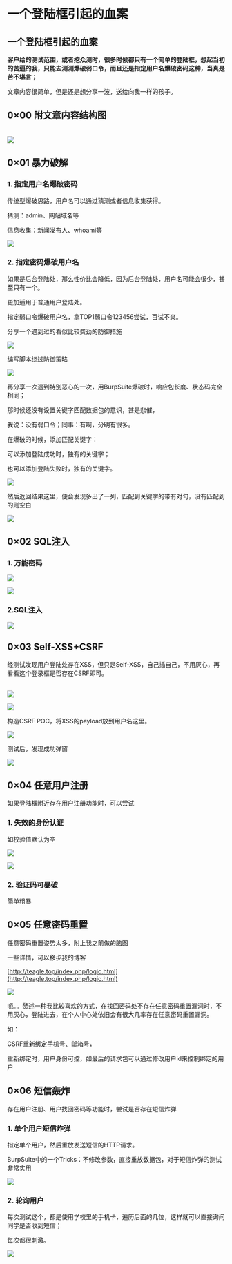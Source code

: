 # 一个登陆框引起的血案

## 一个登陆框引起的血案

**客户给的测试范围，或者挖众测时，很多时候都只有一个简单的登陆框，想起当初的苦逼的我，只能去测测爆破弱口令，而且还是指定用户名爆破密码这种，当真是苦不堪言；**

文章内容很简单，但是还是想分享一波，送给向我一样的孩子。

## 0×00 附文章内容结构图

[    
](http://image.3001.net/images/20180609/1528517724927.png)![](../.gitbook/assets/deng-lu-kuang-xie-an-1.png!small)

## 0×01 暴力破解

### 1. 指定用户名爆破密码

传统型爆破思路，用户名可以通过猜测或者信息收集获得。

猜测：admin、网站域名等

信息收集：新闻发布人、whoami等

![](../.gitbook/assets/deng-lu-kuang-xie-an-2.png!small)

### 2. 指定密码爆破用户名

如果是后台登陆处，那么性价比会降低，因为后台登陆处，用户名可能会很少，甚至只有一个。

更加适用于普通用户登陆处。

指定弱口令爆破用户名，拿TOP1弱口令123456尝试，百试不爽。

分享一个遇到过的看似比较费劲的防御措施

![](../.gitbook/assets/deng-lu-kuang-xie-an-3.png!small)

编写脚本绕过防御策略

![](../.gitbook/assets/deng-lu-kuang-xie-an-4.png!small)

再分享一次遇到特别恶心的一次，用BurpSuite爆破时，响应包长度、状态码完全相同；

那时候还没有设置关键字匹配数据包的意识，甚是悲催，

我说：没有弱口令；同事：有啊，分明有很多。

在爆破的时候，添加匹配关键字：

可以添加登陆成功时，独有的关键字；

也可以添加登陆失败时，独有的关键字。

![](../.gitbook/assets/deng-lu-kuang-xie-an-5.png!small)

然后返回结果这里，便会发现多出了一列，匹配到关键字的带有对勾，没有匹配到的则空白

![](../.gitbook/assets/deng-lu-kuang-xie-an-6.png!small)

## 0×02 SQL注入

### 1. 万能密码

![](../.gitbook/assets/deng-lu-kuang-xie-an-7.png!small)

![](../.gitbook/assets/deng-lu-kuang-xie-an-8.png!small)

### 2.SQL注入

![](../.gitbook/assets/deng-lu-kuang-xie-an-9.png!small)

## 0×03 Self-XSS+CSRF

经测试发现用户登陆处存在XSS，但只是Self-XSS，自己插自己，不用灰心，再看看这个登录框是否存在CSRF即可。

[    
](http://image.3001.net/images/20180609/15285189248545.png)![](../.gitbook/assets/deng-lu-kuang-xie-an-10.png!small)

![](../.gitbook/assets/deng-lu-kuang-xie-an-11.png!small)

构造CSRF POC，将XSS的payload放到用户名这里。

![](../.gitbook/assets/deng-lu-kuang-xie-an-12.png!small)

测试后，发现成功弹窗

![](../.gitbook/assets/deng-lu-kuang-xie-an-13.png!small)

## 0×04 任意用户注册

如果登陆框附近存在用户注册功能时，可以尝试

### 1. 失效的身份认证

如校验值默认为空

![](../.gitbook/assets/deng-lu-kuang-xie-an-14.png!small)

![](../.gitbook/assets/deng-lu-kuang-xie-an-15.png!small)

### 2. 验证码可暴破

简单粗暴

## 0×05 任意密码重置

任意密码重置姿势太多，附上我之前做的脑图

一些详情，可以移步我的博客

[http://teagle.top/index.php/logic.html](http://teagle.top/index.php/logic.html)

![](../.gitbook/assets/deng-lu-kuang-xie-an-16.png!small)

呃。。赘述一种我比较喜欢的方式，在找回密码处不存在任意密码重置漏洞时，不用灰心，登陆进去，在个人中心处依旧会有很大几率存在任意密码重置漏洞。

如：

CSRF重新绑定手机号、邮箱号，

重新绑定时，用户身份可控，如最后的请求包可以通过修改用户id来控制绑定的用户

## 0×06 短信轰炸

存在用户注册、用户找回密码等功能时，尝试是否存在短信炸弹

### 1. 单个用户短信炸弹

指定单个用户，然后重放发送短信的HTTP请求。

BurpSuite中的一个Tricks：不修改参数，直接重放数据包，对于短信炸弹的测试非常实用

![](../.gitbook/assets/deng-lu-kuang-xie-an-17.png!small)

### 2. 轮询用户

每次测试这个，都是使用学校里的手机卡，遍历后面的几位，这样就可以直接询问同学是否收到短信；

每次都很刺激。

![](../.gitbook/assets/deng-lu-kuang-xie-an-18.png!small)

